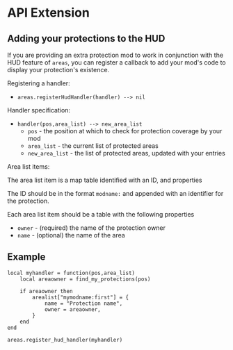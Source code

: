 # API Extension

Adding your protections to the HUD
----------------------------------

If you are providing an extra protection mod to work in conjunction with the
HUD feature of `areas`, you can register a callback to add your mod's code to
display your protection's existence.

Registering a handler:

* `areas.registerHudHandler(handler) --> nil`

Handler specification:

* `handler(pos,area_list) --> new_area_list`
	* `pos` - the position at which to check for protection coverage by your mod
	* `area_list` - the current list of protected areas
	* `new_area_list` - the list of protected areas, updated with your entries

Area list items:

The area list item is a map table identified with an ID, and properties

The ID should be in the format `modname:` and appended with an identifier for the protection.

Each area list item should be a table with the following properties

* `owner` - (required) the name of the protection owner
* `name` - (optional) the name of the area

Example
-------

	local myhandler = function(pos,area_list)
		local areaowner = find_my_protections(pos)

		if areaowner then
			arealist["mymodname:first"] = {
				name = "Protection name",
				owner = areaowner, 
			}
		end
	end

	areas.register_hud_handler(myhandler)
